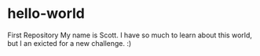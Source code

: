 # hello-world
First Repository
My name is Scott.  I have so much to learn about this world, but I an exicted for a new challenge. :) 
